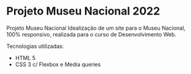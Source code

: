 # Projeto Museu Nacional 2022
 Projeto Museu Nacional Idealização de um site para o Museu Nacional, 100% responsivo, realizada para o curso de Desenvolvimento Web.  
 
 Tecnologias utilizadas: 
 * HTML 5 
 * CSS 3 c/ Flexbox e Media queries
